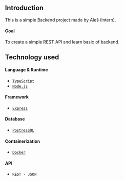 ## Introduction
This is a simple Backend project made by Aleš (Intern).

#### Goal
To create a simple REST API and learn basic of backend.

## Technology used 
#### Language & Runtime
- [``TypeScript``](https://www.typescriptlang.org)
- [``Node.js``](https://nodejs.org/en/)

#### Framework
- [``Express``](https://expressjs.com)

#### Database
- [``PostresSQL``](https://www.postgresql.org)

#### Containerization
- [``Docker``](https://www.docker.com/)

#### API
- ``REST - JSON``
